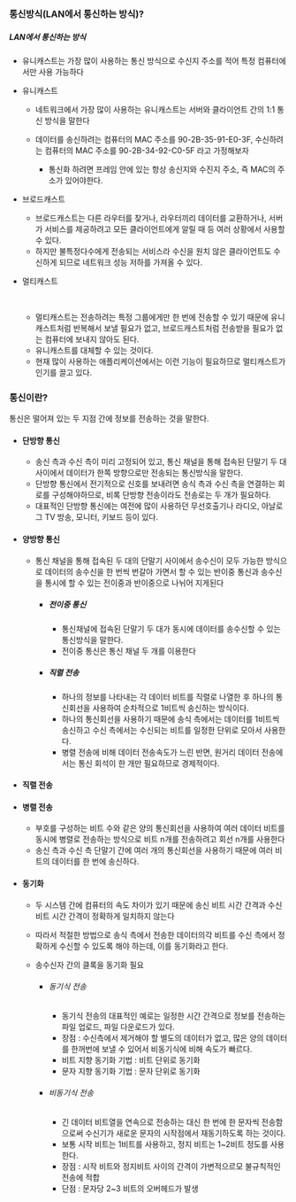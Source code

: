 ### 통신방식(LAN에서 통신하는 방식)?



##### LAN에서 통신하는 방식

+ 유니캐스트는 가장 많이 사용하는 통신 방식으로 수신지 주소를 적어 특정 컴퓨터에서만 사용 가능하다



+ 유니캐스트

  + 네트워크에서 가장 많이 사용하는 유니캐스트는 서버와 클라이언트 간의 1:1 통신 방식을 말한다

  + 데이터를 송신하려는 컴퓨터의 MAC 주소를 90-2B-35-91-E0-3F, 수신하려는 컴퓨터의 MAC 주소를  90-2B-34-92-C0-5F 라고 가정해보자

    + 통신화 하려면 프레임 안에 있는 항상 송신지와 수진지 주소, 즉 MAC의 주소가 있어야한다.

    

+ 브로드캐스트

  + 브로드캐스트는 다른 라우터를 찾거나, 라우터끼리 데이터를 교환하거나, 서버가 서비스를 제공하려고 모든 클라이언트에게 알릴 때 등 여러 상황에서 사용할 수 있다.
  + 하지만 불특정다수에게 전송되는 서비스라 수신을 원치 않은 클라이언트도 수신하게 되므로 네트워크 성능 저하를 가져올 수 있다.

  

+ 멀티캐스트

  ​	

  + 멀티캐스트는 전송하려는 특정 그룹에게만 한 번에 전송할 수 있기 때문에 유니캐스트처럼 반복해서 보낼 필요가 없고, 브로드캐스트처럼 전송받을 필요가 없는 컴퓨터에 보내지 않아도 된다.
  + 유니캐스트를 대체할 수 있는 것이다.
  + 현재 많이 사용하는 애플리케이션에서는 이런 기능이 필요하므로 멀티캐스트가 인기를 끌고 있다.



### 통신이란?

통신은 떨어져 있는 두 지점 간에 정보를 전송하는 것을 말한다.



+ #### 단방향 통신

  + 송신 측과 수신 측이 미리 고정되어 있고, 통신 채널을 통해 접속된 단말기 두 대 사이에서 데이터가 한쪽 방향으로만 전송되는 통신방식을 말한다.
  + 단방향 통신에서 전기적으로 신호를 보내려면 송식 측과 수신 측을 연결하는 회로를 구성해야하므로, 비록 단방향 전송이라도 전송로는 두 개가 필요하다.
  + 대표적인 단방향 통신에는 여전에 많이 사용하던 무선호출기나 라디오, 아날로그 TV 방송, 모니터, 키보드 등이 있다.

  

+ #### 양방향 통신

  + 통신 채널을 통해 접속된 두 대의 단말기 사이에서 송수신이 모두 가능한 방식으로 데이터의 송수신을 한 번씩 번갈아 가면서 할 수 있는 반이중 통신과 송수신을 통시에 할 수 있는 전이중과 반이중으로 나뉘어 지게된다	

    

    + ##### 전이중 통신

      + 통신채널에 접속된 단말기 두 대가 동시에 데이터를 송수신할 수 있는 통신방식을 말한다.
      + 전이중 통신은 통신 채널 두 개를 이용한다

    + ##### 직렬 전송

      + 하나의 정보를 나타내는 각 데이터 비트를 직렬로 나열한 후 하나의 통신회선을 사용하여 순차적으로 1비트씩 송신하는 방식이다.
      + 하나의 통신회선을 사용하기 때문에 송식 측에서는 데이터를 1비트씩 송신하고 수신 측에서는 수신되는 비트를 일정한 단위로 모아서 사용한다.
      + 병렬 전송에 비해 데이터 전송속도가 느린 반면, 원거리 데이터 전송에서는 통신 회석이 한 개만 필요하므로 경제적이다.





+ #### 직렬 전송

+ #### 병렬 전송

  + 부호를 구성하는 비트 수와 같은 양의 통신회선을 사용하여 여러 데이터 비트를 동시에 병렬로 전송하는 방식으로 비트 n개를 전송하려고 회선 n개를 사용한다
  + 송신 측과 수신 측 단말기 간에 여러 개의 통신회선을 사용하기 때문에 여러 비트의 데이터를 한 번에 송신하다.

  

+ #### 동기화

  + 두 시스템 간에 컴퓨터의 속도 차이가 있기 때문에 송신 비트 시간 간격과 수신 비트 시간 간격이 정확하게 일치하지 않는다

  + 따라서 적절한 방법으로 송식 측에서 전송한 데이터의각 비트를 수신 측에서 정확하게 수신할 수 있도록 해야 하는데, 이를 동기화라고 한다.

  + 송수신자 간의 클록을 동기화 필요

    

    + ###### 동기식 전송

      + 동기식 전송의 대표적인 예로는 일정한 시간 간격으로 정보를 전송하는 파일 업로드, 파일 다운로드가 있다.
      + 장점 : 수신측에서 제거해야 할 별도의 데이터가 없고, 많은 양의 데이터를 한꺼번에 보낼 수 있어서 비동기식에 비해 속도가 빠르다.
      + 비트 지향 동기화 기법 : 비트 단위로 동기화
      + 문자 지향 동기화 기법 : 문자 단위로 동기화

      

    + ###### 비동기식 전송

      + 긴 데이터 비트열을 연속으로 전송하는 대신 한 번에 한 문자씩 전송함으로써 수신기가 새로운 문자의 시작점에서 재동기하도록 하는 것이다.
      + 보통 시작 비트는 1비트를 사용하고, 정지 비트는 1~2비트 정도를 사용한다.
      + 장점 : 시작 비트와 정지비트 사이의 간격이 가변적으르모 불규칙적인 전송에 적합
      + 단점 : 문자당 2~3 비트의 오버헤드가 발생

      

  



 
